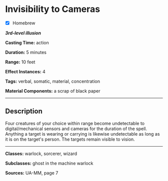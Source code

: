 # Invisibility to Cameras

- [x] Homebrew

***3rd-level illusion***

**Casting Time:** action

**Duration:** 5 minutes

**Range:** 10 feet

**Effect Instances:** 4

**Tags:** verbal, somatic, material, concentration

**Material Components:** a scrap of black paper

---

## Description
Four creatures of your choice within range become undetectable to digital/mechanical sensors and cameras for the duration of the spell.
Anything a target is wearing or carrying is likewise undetectable as long as it is on the target's person.
The targets remain visible to vision.

---

**Classes:** warlock, sorcerer, wizard

**Subclasses:** ghost in the machine warlock

**Sources:** UA-MM, page 7
